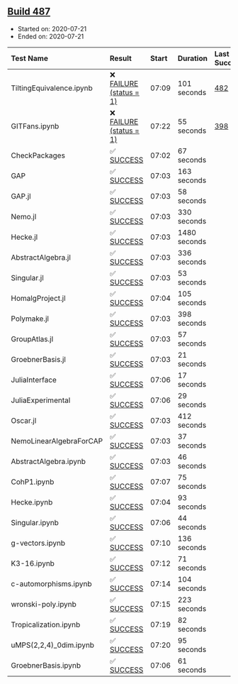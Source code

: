 ## [Build 487](https://oscarci.mathematik.uni-kl.de/job/oscar-stable/487/)

* Started on: 2020-07-21
* Ended on: 2020-07-21

| Test Name    | Result | Start | Duration | Last Success | First Failure |
|:-------------|:-------|:------|:---------|:-------------|:--------------|
| TiltingEquivalence.ipynb | ❌ [FAILURE (status = 1)](https://oscarci.mathematik.uni-kl.de/job/oscar-stable/487/artifact/logs/build-487/TiltingEquivalence.ipynb.log) | 07:09 | 101 seconds | [482](https://oscarci.mathematik.uni-kl.de/job/oscar-stable/482/) | [483](https://oscarci.mathematik.uni-kl.de/job/oscar-stable/483/) |
| GITFans.ipynb | ❌ [FAILURE (status = 1)](https://oscarci.mathematik.uni-kl.de/job/oscar-stable/487/artifact/logs/build-487/GITFans.ipynb.log) | 07:22 | 55 seconds | [398](https://oscarci.mathematik.uni-kl.de/job/oscar-stable/398/) | [399](https://oscarci.mathematik.uni-kl.de/job/oscar-stable/399/) |
| CheckPackages | ✅ [SUCCESS](https://oscarci.mathematik.uni-kl.de/job/oscar-stable/487/artifact/logs/build-487/CheckPackages.log) | 07:02 | 67 seconds |  |  |
| GAP | ✅ [SUCCESS](https://oscarci.mathematik.uni-kl.de/job/oscar-stable/487/artifact/logs/build-487/GAP.log) | 07:03 | 163 seconds |  |  |
| GAP.jl | ✅ [SUCCESS](https://oscarci.mathematik.uni-kl.de/job/oscar-stable/487/artifact/logs/build-487/GAP.jl.log) | 07:03 | 58 seconds |  |  |
| Nemo.jl | ✅ [SUCCESS](https://oscarci.mathematik.uni-kl.de/job/oscar-stable/487/artifact/logs/build-487/Nemo.jl.log) | 07:03 | 330 seconds |  |  |
| Hecke.jl | ✅ [SUCCESS](https://oscarci.mathematik.uni-kl.de/job/oscar-stable/487/artifact/logs/build-487/Hecke.jl.log) | 07:03 | 1480 seconds |  |  |
| AbstractAlgebra.jl | ✅ [SUCCESS](https://oscarci.mathematik.uni-kl.de/job/oscar-stable/487/artifact/logs/build-487/AbstractAlgebra.jl.log) | 07:03 | 336 seconds |  |  |
| Singular.jl | ✅ [SUCCESS](https://oscarci.mathematik.uni-kl.de/job/oscar-stable/487/artifact/logs/build-487/Singular.jl.log) | 07:03 | 53 seconds |  |  |
| HomalgProject.jl | ✅ [SUCCESS](https://oscarci.mathematik.uni-kl.de/job/oscar-stable/487/artifact/logs/build-487/HomalgProject.jl.log) | 07:04 | 105 seconds |  |  |
| Polymake.jl | ✅ [SUCCESS](https://oscarci.mathematik.uni-kl.de/job/oscar-stable/487/artifact/logs/build-487/Polymake.jl.log) | 07:03 | 398 seconds |  |  |
| GroupAtlas.jl | ✅ [SUCCESS](https://oscarci.mathematik.uni-kl.de/job/oscar-stable/487/artifact/logs/build-487/GroupAtlas.jl.log) | 07:03 | 57 seconds |  |  |
| GroebnerBasis.jl | ✅ [SUCCESS](https://oscarci.mathematik.uni-kl.de/job/oscar-stable/487/artifact/logs/build-487/GroebnerBasis.jl.log) | 07:03 | 21 seconds |  |  |
| JuliaInterface | ✅ [SUCCESS](https://oscarci.mathematik.uni-kl.de/job/oscar-stable/487/artifact/logs/build-487/JuliaInterface.log) | 07:06 | 17 seconds |  |  |
| JuliaExperimental | ✅ [SUCCESS](https://oscarci.mathematik.uni-kl.de/job/oscar-stable/487/artifact/logs/build-487/JuliaExperimental.log) | 07:06 | 29 seconds |  |  |
| Oscar.jl | ✅ [SUCCESS](https://oscarci.mathematik.uni-kl.de/job/oscar-stable/487/artifact/logs/build-487/Oscar.jl.log) | 07:03 | 412 seconds |  |  |
| NemoLinearAlgebraForCAP | ✅ [SUCCESS](https://oscarci.mathematik.uni-kl.de/job/oscar-stable/487/artifact/logs/build-487/NemoLinearAlgebraForCAP.log) | 07:03 | 37 seconds |  |  |
| AbstractAlgebra.ipynb | ✅ [SUCCESS](https://oscarci.mathematik.uni-kl.de/job/oscar-stable/487/artifact/logs/build-487/AbstractAlgebra.ipynb.log) | 07:03 | 46 seconds |  |  |
| CohP1.ipynb | ✅ [SUCCESS](https://oscarci.mathematik.uni-kl.de/job/oscar-stable/487/artifact/logs/build-487/CohP1.ipynb.log) | 07:07 | 75 seconds |  |  |
| Hecke.ipynb | ✅ [SUCCESS](https://oscarci.mathematik.uni-kl.de/job/oscar-stable/487/artifact/logs/build-487/Hecke.ipynb.log) | 07:04 | 93 seconds |  |  |
| Singular.ipynb | ✅ [SUCCESS](https://oscarci.mathematik.uni-kl.de/job/oscar-stable/487/artifact/logs/build-487/Singular.ipynb.log) | 07:06 | 44 seconds |  |  |
| g-vectors.ipynb | ✅ [SUCCESS](https://oscarci.mathematik.uni-kl.de/job/oscar-stable/487/artifact/logs/build-487/g-vectors.ipynb.log) | 07:10 | 136 seconds |  |  |
| K3-16.ipynb | ✅ [SUCCESS](https://oscarci.mathematik.uni-kl.de/job/oscar-stable/487/artifact/logs/build-487/K3-16.ipynb.log) | 07:12 | 71 seconds |  |  |
| c-automorphisms.ipynb | ✅ [SUCCESS](https://oscarci.mathematik.uni-kl.de/job/oscar-stable/487/artifact/logs/build-487/c-automorphisms.ipynb.log) | 07:14 | 104 seconds |  |  |
| wronski-poly.ipynb | ✅ [SUCCESS](https://oscarci.mathematik.uni-kl.de/job/oscar-stable/487/artifact/logs/build-487/wronski-poly.ipynb.log) | 07:15 | 223 seconds |  |  |
| Tropicalization.ipynb | ✅ [SUCCESS](https://oscarci.mathematik.uni-kl.de/job/oscar-stable/487/artifact/logs/build-487/Tropicalization.ipynb.log) | 07:19 | 82 seconds |  |  |
| uMPS(2,2,4)_0dim.ipynb | ✅ [SUCCESS](https://oscarci.mathematik.uni-kl.de/job/oscar-stable/487/artifact/logs/build-487/uMPS-2-2-4-_0dim.ipynb.log) | 07:20 | 95 seconds |  |  |
| GroebnerBasis.ipynb | ✅ [SUCCESS](https://oscarci.mathematik.uni-kl.de/job/oscar-stable/487/artifact/logs/build-487/GroebnerBasis.ipynb.log) | 07:06 | 61 seconds |  |  |
